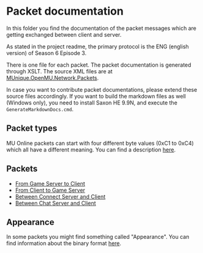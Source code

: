 ﻿# Packet documentation #

In this folder you find the documentation of the packet messages which are getting exchanged between client and server. 

As stated in the project readme, the primary protocol is the ENG (english version) of Season 6 Episode 3.

There is one file for each packet. The packet documentation is generated through XSLT. The source XML files are at [MUnique.OpenMU.Network.Packets](../src/Network/Packets).

In case you want to contribute packet documentations, please extend these source files accordingly. If you want to build the markdown files as well (Windows only), you need to install Saxon HE 9.9N, and execute the ```GenerateMarkdownDocs.cmd```.

## Packet types

MU Online packets can start with four different byte values (0xC1 to 0xC4) which all have a different meaning. You can find a description [here](PacketTypes.md).

## Packets

  * [From Game Server to Client](ServerToClient.md)
  * [From Client to Game Server](ClientToServer.md)
  * [Between Connect Server and Client](ConnectServer.md)
  * [Between Chat Server and Client](ChatServer.md)
  
## Appearance

In some packets you might find something called "Appearance". You can find information about the binary format [here](Appearance.md).

